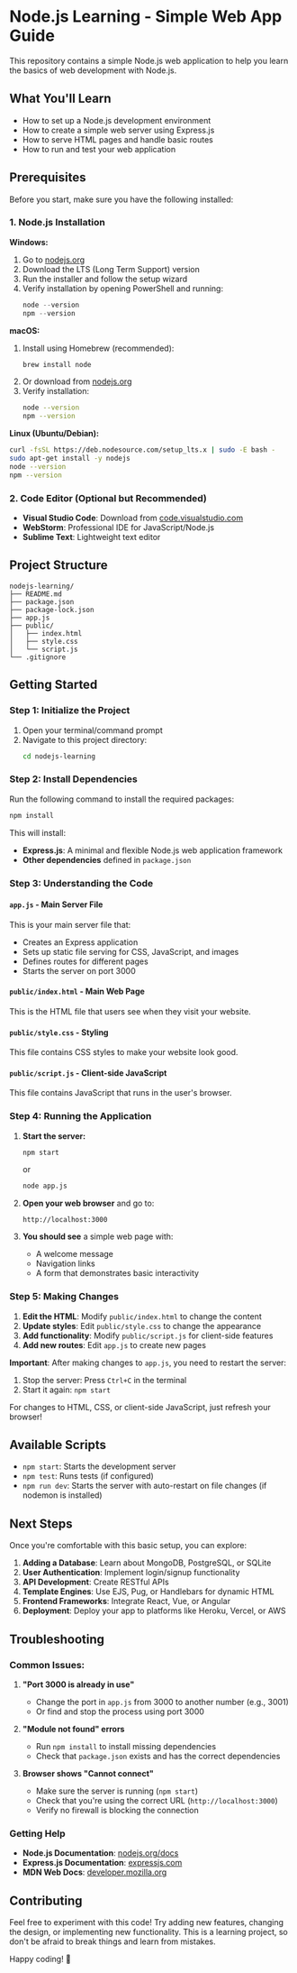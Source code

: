 # Node.js Learning - Simple Web App Guide

This repository contains a simple Node.js web application to help you learn the basics of web development with Node.js.

## What You'll Learn

- How to set up a Node.js development environment
- How to create a simple web server using Express.js
- How to serve HTML pages and handle basic routes
- How to run and test your web application

## Prerequisites

Before you start, make sure you have the following installed:

### 1. Node.js Installation

**Windows:**
1. Go to [nodejs.org](https://nodejs.org/)
2. Download the LTS (Long Term Support) version
3. Run the installer and follow the setup wizard
4. Verify installation by opening PowerShell and running:
   ```powershell
   node --version
   npm --version
   ```

**macOS:**
1. Install using Homebrew (recommended):
   ```bash
   brew install node
   ```
2. Or download from [nodejs.org](https://nodejs.org/)
3. Verify installation:
   ```bash
   node --version
   npm --version
   ```

**Linux (Ubuntu/Debian):**
```bash
curl -fsSL https://deb.nodesource.com/setup_lts.x | sudo -E bash -
sudo apt-get install -y nodejs
node --version
npm --version
```

### 2. Code Editor (Optional but Recommended)

- **Visual Studio Code**: Download from [code.visualstudio.com](https://code.visualstudio.com/)
- **WebStorm**: Professional IDE for JavaScript/Node.js
- **Sublime Text**: Lightweight text editor

## Project Structure

```
nodejs-learning/
├── README.md
├── package.json
├── package-lock.json
├── app.js
├── public/
│   ├── index.html
│   ├── style.css
│   └── script.js
└── .gitignore
```

## Getting Started

### Step 1: Initialize the Project

1. Open your terminal/command prompt
2. Navigate to this project directory:
   ```bash
   cd nodejs-learning
   ```

### Step 2: Install Dependencies

Run the following command to install the required packages:
```bash
npm install
```

This will install:
- **Express.js**: A minimal and flexible Node.js web application framework
- **Other dependencies** defined in `package.json`

### Step 3: Understanding the Code

#### `app.js` - Main Server File
This is your main server file that:
- Creates an Express application
- Sets up static file serving for CSS, JavaScript, and images
- Defines routes for different pages
- Starts the server on port 3000

#### `public/index.html` - Main Web Page
This is the HTML file that users see when they visit your website.

#### `public/style.css` - Styling
This file contains CSS styles to make your website look good.

#### `public/script.js` - Client-side JavaScript
This file contains JavaScript that runs in the user's browser.

### Step 4: Running the Application

1. **Start the server:**
   ```bash
   npm start
   ```
   or
   ```bash
   node app.js
   ```

2. **Open your web browser** and go to:
   ```
   http://localhost:3000
   ```

3. **You should see** a simple web page with:
   - A welcome message
   - Navigation links
   - A form that demonstrates basic interactivity

### Step 5: Making Changes

1. **Edit the HTML**: Modify `public/index.html` to change the content
2. **Update styles**: Edit `public/style.css` to change the appearance
3. **Add functionality**: Modify `public/script.js` for client-side features
4. **Add new routes**: Edit `app.js` to create new pages

**Important**: After making changes to `app.js`, you need to restart the server:
1. Stop the server: Press `Ctrl+C` in the terminal
2. Start it again: `npm start`

For changes to HTML, CSS, or client-side JavaScript, just refresh your browser!

## Available Scripts

- `npm start`: Starts the development server
- `npm test`: Runs tests (if configured)
- `npm run dev`: Starts the server with auto-restart on file changes (if nodemon is installed)

## Next Steps

Once you're comfortable with this basic setup, you can explore:

1. **Adding a Database**: Learn about MongoDB, PostgreSQL, or SQLite
2. **User Authentication**: Implement login/signup functionality
3. **API Development**: Create RESTful APIs
4. **Template Engines**: Use EJS, Pug, or Handlebars for dynamic HTML
5. **Frontend Frameworks**: Integrate React, Vue, or Angular
6. **Deployment**: Deploy your app to platforms like Heroku, Vercel, or AWS

## Troubleshooting

### Common Issues:

1. **"Port 3000 is already in use"**
   - Change the port in `app.js` from 3000 to another number (e.g., 3001)
   - Or find and stop the process using port 3000

2. **"Module not found" errors**
   - Run `npm install` to install missing dependencies
   - Check that `package.json` exists and has the correct dependencies

3. **Browser shows "Cannot connect"**
   - Make sure the server is running (`npm start`)
   - Check that you're using the correct URL (`http://localhost:3000`)
   - Verify no firewall is blocking the connection

### Getting Help

- **Node.js Documentation**: [nodejs.org/docs](https://nodejs.org/docs/)
- **Express.js Documentation**: [expressjs.com](https://expressjs.com/)
- **MDN Web Docs**: [developer.mozilla.org](https://developer.mozilla.org/)

## Contributing

Feel free to experiment with this code! Try adding new features, changing the design, or implementing new functionality. This is a learning project, so don't be afraid to break things and learn from mistakes.

Happy coding! 🚀
